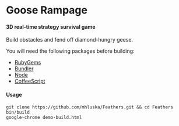 Goose Rampage
=============

#### 3D real-time strategy survival game ####
Build obstacles and fend off diamond-hungry geese.

You will need the following packages before building:
* [RubyGems](https://github.com/rubygems/rubygems)
* [Bundler](https://github.com/carlhuda/bundler)
* [Node](https://github.com/joyent/node)
* [CoffeeScript](https://github.com/jashkenas/coffee-script)

#### Usage ####
    git clone https://github.com/mhluska/Feathers.git && cd Feathers 
    bin/build
    google-chrome demo-build.html
